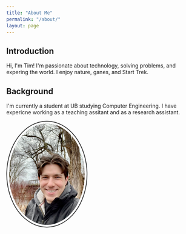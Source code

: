```yaml
---
title: "About Me"
permalink: "/about/"
layout: page
---
```


## Introduction

Hi, I'm Tim! I'm passionate about technology, solving problems, and expering the world. I enjoy nature, ganes, and Start Trek.

## Background

I'm currently a student at UB studying Computer Engineering. I have expericne working as a teaching assitant and as a research assistant.

<style>
    .rounded-image {
        border-radius: 50%;
        border: 2px solid #333; /* Change the color and thickness of the border */
        padding: 5px; /* Add padding to the border */
        width: 200px; /* Set the width of the image */
        height: 200p /* Maintain aspect ratio */
        display: block; /* Ensure the image is displayed as a block element */
        margin: auto; /* Center the image horizontally */
        object-fit: cover; /* Ensure the image covers the entire circle */
    }
</style>


<img src="/assets/images/nautre.jpeg" alt="Profile Picture" class="rounded-image">




